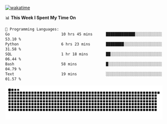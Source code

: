 [![wakatime](https://wakatime.com/badge/user/384f91c6-4eee-411f-8f3b-1b691f58a544.svg)](https://wakatime.com/@384f91c6-4eee-411f-8f3b-1b691f58a544)

<!--START_SECTION:waka-->
📊 **This Week I Spent My Time On** 

```text
💬 Programming Languages: 
Go                       10 hrs 45 mins      █████████████░░░░░░░░░░░░   53.10 % 
Python                   6 hrs 23 mins       ████████░░░░░░░░░░░░░░░░░   31.58 % 
SQL                      1 hr 18 mins        ██░░░░░░░░░░░░░░░░░░░░░░░   06.44 % 
Bash                     58 mins             █░░░░░░░░░░░░░░░░░░░░░░░░   04.79 % 
Text                     19 mins             ░░░░░░░░░░░░░░░░░░░░░░░░░   01.57 % 
```


<!--END_SECTION:waka-->

<picture>
  <source media="(prefers-color-scheme: dark)" srcset="https://raw.githubusercontent.com/fuwx295/fuwx295/output/github-contribution-grid-snake-dark.svg">
  <source media="(prefers-color-scheme: light)" srcset="https://raw.githubusercontent.com/fuwx295/fuwx295/output/github-contribution-grid-snake.svg">
  <img alt="github contribution grid snake animation" src="https://raw.githubusercontent.com/fuwx295/fuwx295/output/github-contribution-grid-snake.svg">
</picture>
